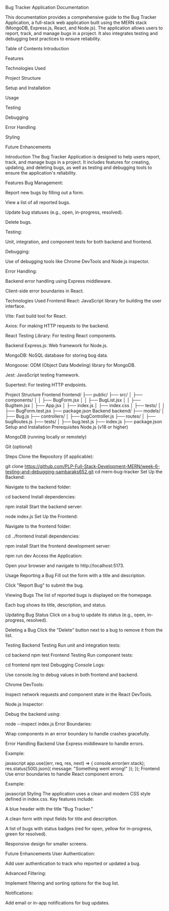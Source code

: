 Bug Tracker Application Documentation

This documentation provides a comprehensive guide to the Bug Tracker Application, a full-stack web application built using the MERN stack (MongoDB, Express.js, React, and Node.js). The application allows users to report, track, and manage bugs in a project. It also integrates testing and debugging best practices to ensure reliability.

Table of Contents
Introduction

Features

Technologies Used

Project Structure

Setup and Installation

Usage

Testing

Debugging

Error Handling

Styling

Future Enhancements

Introduction
The Bug Tracker Application is designed to help users report, track, and manage bugs in a project. It includes features for creating, updating, and deleting bugs, as well as testing and debugging tools to ensure the application's reliability.

Features
Bug Management:

Report new bugs by filling out a form.

View a list of all reported bugs.

Update bug statuses (e.g., open, in-progress, resolved).

Delete bugs.

Testing:

Unit, integration, and component tests for both backend and frontend.

Debugging:

Use of debugging tools like Chrome DevTools and Node.js inspector.

Error Handling:

Backend error handling using Express middleware.

Client-side error boundaries in React.

Technologies Used
Frontend
React: JavaScript library for building the user interface.

Vite: Fast build tool for React.

Axios: For making HTTP requests to the backend.

React Testing Library: For testing React components.

Backend
Express.js: Web framework for Node.js.

MongoDB: NoSQL database for storing bug data.

Mongoose: ODM (Object Data Modeling) library for MongoDB.

Jest: JavaScript testing framework.

Supertest: For testing HTTP endpoints.

Project Structure
Frontend
frontend/
├── public/
├── src/
│ ├── components/
│ │ ├── BugForm.jsx
│ │ ├── BugList.jsx
│ │ ├── BugItem.jsx
│ ├── App.jsx
│ ├── index.js
│ ├── index.css
│ ├── tests/
│ │ ├── BugForm.test.jsx
├── package.json
Backend
backend/
├── models/
│ ├── Bug.js
├── controllers/
│ ├── bugController.js
├── routes/
│ ├── bugRoutes.js
├── tests/
│ ├── bug.test.js
├── index.js
├── package.json
Setup and Installation
Prerequisites
Node.js (v18 or higher)

MongoDB (running locally or remotely)

Git (optional)

Steps
Clone the Repository (if applicable):

git clone https://github.com/PLP-Full-Stack-Development-MERN/week-6-testing-and-debugging-sambaraks652.git
cd mern-bug-tracker
Set Up the Backend:

Navigate to the backend folder:

cd backend
Install dependencies:

npm install
Start the backend server:

node index.js
Set Up the Frontend:

Navigate to the frontend folder:

cd ../frontend
Install dependencies:

npm install
Start the frontend development server:

npm run dev
Access the Application:

Open your browser and navigate to http://localhost:5173.

Usage
Reporting a Bug
Fill out the form with a title and description.

Click "Report Bug" to submit the bug.

Viewing Bugs
The list of reported bugs is displayed on the homepage.

Each bug shows its title, description, and status.

Updating Bug Status
Click on a bug to update its status (e.g., open, in-progress, resolved).

Deleting a Bug
Click the "Delete" button next to a bug to remove it from the list.

Testing
Backend Testing
Run unit and integration tests:

cd backend
npm test
Frontend Testing
Run component tests:

cd frontend
npm test
Debugging
Console Logs:

Use console.log to debug values in both frontend and backend.

Chrome DevTools:

Inspect network requests and component state in the React DevTools.

Node.js Inspector:

Debug the backend using:

node --inspect index.js
Error Boundaries:

Wrap components in an error boundary to handle crashes gracefully.

Error Handling
Backend
Use Express middleware to handle errors.

Example:

javascript
app.use((err, req, res, next) => {
console.error(err.stack);
res.status(500).json({ message: "Something went wrong!" });
});
Frontend
Use error boundaries to handle React component errors.

Example:

javascript
<ErrorBoundary>
<BugList />
</ErrorBoundary>
Styling
The application uses a clean and modern CSS style defined in index.css. Key features include:

A blue header with the title "Bug Tracker."

A clean form with input fields for title and description.

A list of bugs with status badges (red for open, yellow for in-progress, green for resolved).

Responsive design for smaller screens.

Future Enhancements
User Authentication:

Add user authentication to track who reported or updated a bug.

Advanced Filtering:

Implement filtering and sorting options for the bug list.

Notifications:

Add email or in-app notifications for bug updates.

